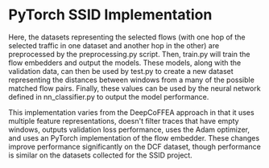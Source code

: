 # PyTorch SSID Implementation

Here, the datasets representing the selected flows (with one hop of the selected traffic in one dataset and another hop in the other) are preprocessed by the preprocessing.py script. Then, train.py will train the flow embedders and output the models. These models, along with the validation data, can then be used by test.py to create a new dataset representing the distances between windows from a many of the possible matched flow pairs. Finally, these values can be used by the neural network defined in nn\_classifier.py to output the model performance. 

This implementation varies from the DeepCoFFEA approach in that it uses multiple feature representations, doesn't filter traces that have empty windows, outputs validation loss performance, uses the Adam optimizer, and uses an PyTorch implementation of the flow embedder. These changes improve performance significantly on the DCF dataset, though performance is similar on the datasets collected for the SSID project.  
